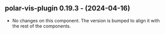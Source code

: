   ## polar-vis-plugin 0.19.3 - (2024-04-16)
  
  * No changes on this component. The version is bumped to align it
    with the rest of the components.
